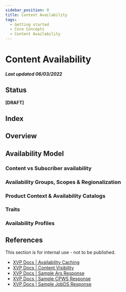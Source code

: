```yaml
---
sidebar_position: 0
title: Content Availability
tags:
  - Getting started
  - Core Concepts
  - Content Availability
---
```

# Content Availability
##### Last updated 06/03/2022
## Status
**[DRAFT]**
## Index
## Overview
## Availability Model
### Content vs Subscriber availability
### Availability Groups, Scopes & Regionalization
### Product Context & Availability Catalogs
### Traits
### Availability Profiles

## References
This section is for internal use - not to be published.

* [XVP Docs | Availability Caching](https://internal-xvp-docs-staging.r53.aae.comcast.net/Architecture/Solutions/Content/Availability/availability-cache/)
* [XVP Docs | Content Visibility](https://internal-xvp-docs-staging.r53.aae.comcast.net/Architecture/Solutions/Content/Availability/content-visibility/)
* [XVP Docs | Sample Ars Response](https://internal-xvp-docs-staging.r53.aae.comcast.net/Architecture/Solutions/Content/Availability/example-availabiltiy-response/)
* [XVP Docs | Sample CPWS Response](https://internal-xvp-docs-staging.r53.aae.comcast.net/Architecture/Solutions/Content/Availability/example-cache-profile-response/)
* [XVP Docs | Sample JobDS Response](https://internal-xvp-docs-staging.r53.aae.comcast.net/Architecture/Solutions/Content/Availability/example-jobds-cache-policies-response/)
